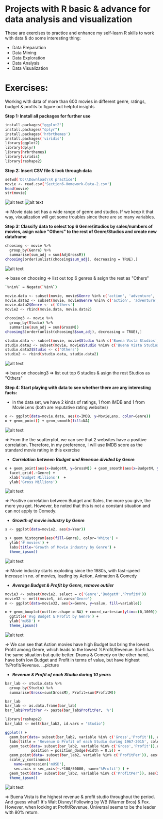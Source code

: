 # Projects with R basic & advance for data analysis and visualization

These are exercises to practice and enhance my self-learn R skills to work with data & do some interesting thing:
  - Data Preparation
  - Data Mining
  - Data Exploration
  - Data Analysis
  - Data Visualization

# Exercises: 
Working with data of more than 600 movies in different genre, ratings, budget & profits to figure out helpful insights


**Step 1: Install all packages for further use**
```sh
install.packages("ggplot2")
install.packages("dplyr")
install.packages('hrbrthemes')
install.packages('viridis')
library(ggplot2)
library(dplyr)
library(hrbrthemes)
library(viridis)
library(reshape2)
```
**Step 2: Insert CSV file & look through data**
```sh
setwd('D:\\Download\\R practice')
movie <- read.csv('Section6-Homework-Data-2.csv')
head(movie)
str(movie)
```
![alt text](headmovie.PNG "Logo Title Text 1")
![alt text](str.png "Logo Title Text 1")

=> Movie data set has a wide range of genre and studios. If we keep it that way, visualization will get some troubles since there are so many variables. 

**Step 3: Classify data to select top 6 Genre/Studios by sales/numbers of movies, asign value "Others" to the rest of Genre/Studios and create new dataframe**
```sh
choosing <- movie %>%
  group_by(Genre) %>%
  summarise(sum_adj = sum(AdjGrossM))
choosing[order(unlist(choosing$sum_adj), decreasing = TRUE),]
```
![alt text](choosing.PNG "Logo Title Text 1")

=> base on choosing => list out top 6 genres & asign the rest as "Others"
```sh
`%nin%` = Negate(`%in%`)

movie.data <- subset(movie, movie$Genre %in% c('action', 'adventure', 'animation', 'drama', 'comedy', 'sci-fi'))
movie.data2 <- subset(movie, movie$Genre %nin% c('action', 'adventure',     'animation','drama','comedy', 'sci-fi'))
movie.data2$Genre <- c('Others')
movie2 <- rbind(movie.data, movie.data2)

choosing3 <- movie %>%
  group_by(Studio) %>%
  summarise(sum_adj = sum(GrossM))
choosing3[order(unlist(choosing3$sum_adj), decreasing = TRUE),]

studio.data <- subset(movie, movie$Studio %in% c('Buena Vista Studios','WB','Fox','Universal', 'Paramount Pictures','Sony'))
studio.data2 <- subset(movie, movie$Studio %nin% c('Buena Vista Studios', 'WB','Fox','Universal', 'Paramount Pictures','Sony'))
studio.data2$Studio <- c('Others')
studio2 <- rbind(studio.data, studio.data2)
```
![alt text](choosing3.PNG "Logo Title Text 1")

=> base on choosing3 => list out top 6 studios & asign the rest Studios as "Others" 


**Step 4: Start playing with data to see whether there are any interesting facts:**
* In the data set, we have 2 kinds of ratings, 1 from IMDB and 1 from MovieLens (both are reputative rating websites)
```sh
o <- ggplot(data=movie.data, aes(x=IMDB, y=MovieLens, color=Genre))
o + geom_point() + geom_smooth(fill=NA)
```
![alt text](Rplot_LensvsIMDB.png "Logo Title Text 1")

=> From the the scatterplot, we can see that 2 websites have a positive correlation. Therefore, in my preference, I will use IMDB score as the standard movie rating in this exercise 

* **_Correlation between Budget and Revenue divided by Genre_**
```sh
o + geom_point(aes(x=BudgetM, y=GrossM)) + geom_smooth(aes(x=BudgetM, y=GrossM), fill=NA) +
  facet_grid(.~Genre) +
  xlab('Budget Millions')  +
  ylab('Gross Millions')
```
![alt text](Rplot_BudvsRev.png "Logo Title Text 1")

=> Positive correlation between Budget and Sales, the more you give, the more you get. However, be noted that this is not a constant situation and can not apply to Comedy.


* **_Growth of movie industry by Genre_**
```sh
s <- ggplot(data=movie2, aes(x=Year))

s + geom_histogram(aes(fill=Genre), color='White') +
  ylab('# movies') +
  labs(title='Growth of Movie industry by Genre') +
  theme_ipsum()
```
![alt text](Rplot_growthmovie.png "Logo Title Text 1")

=> Movie industry starts exploding since the 1980s, with fast-speed increase in no. of movies, leading by Action, Animation & Comedy

* **_Average Budget & Profit by Genre, remove outlier_**
```sh
movie3 <- subset(movie2, select = c('Genre','BudgetM','ProfitM'))
movie32 <- melt(movie3, id.vars='Genre')
n <- ggplot(data=movie32, aes(x=Genre, y=value, fill=variable))

n + geom_boxplot(outlier.shape = NA) + coord_cartesian(ylim=c(0,1000)) +
  ggtitle('Avg Budget & Profit by Genre') +
  ylab('mUSD') +
  theme_ipsum()
```
![alt text](Rplot_AvgBudnPro.png "Logo Title Text 1")

=> We can see that Action movies have high Budget but bring the lowest Profit among Genre, which leads to the lowest %Profit/Revenue. Sci-fi has the same situation but quite better. Drama & Comedy on the other hand, have both low Budget and Profit in terms of value, but have highest %Profit/Revenue. 
...picture

* **_Revenue & Profit of each Studio during 10 years_**
```sh
bar_lab <- studio.data %>%
  group_by(Studio) %>%
  summarise(Gross=sum(GrossM), Profit=sum(ProfitM))

bar_lab
bar_lab <- as.data.frame(bar_lab)
bar_lab$ProfitPer <- paste(bar_lab$ProfitPer, '%')

library(reshape2)
bar_lab2 <- melt(bar_lab2, id.vars = 'Studio')

ggplot() +  
  geom_bar(data= subset(bar_lab2, variable %in% c('Gross','Profit')), aes(x=Studio, y=value, fill=variable), stat='identity',width=0.5, position = 'dodge') +
  labs(title = 'Revenue & Profit of each Studio during 1967-2015', color='', fill='') +
  geom_text(data= subset(bar_lab2, variable %in% c('Gross','Profit')),aes(x=Studio, y=value, color=variable, label=(round(value))), vjust = -0.3, 
            position = position_dodge(width = 0.5)) +
  geom_point(data= subset(bar_lab2, variable %in% c('ProfitPer')), aes(x=Studio, y=value*50000/100, fill=variable, color=variable), group=1, size=3) +
  scale_y_continuous(
    name=expression('mUSD'),
    sec.axis = sec_axis(~.*100/50000, name='%Profit') ) +
  geom_text(data= subset(bar_lab2, variable %in% c('ProfitPer')), aes(x=Studio, y=value*50000/100, color=variable, label=round(value,0)), size=4, vjust=-0.7) +
  theme_ipsum()
```

![alt text](Rplot_RevnPro.png "Logo Title Text 1")

=> Buena Vista is the highest revenue & profit studio throughout the period. And guess what? It's Walt Disney! Following by WB (Warner Bros) & Fox. 
However, when looking at Profit/Revenue,  Universal seems to be the leader with 80% return.





